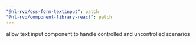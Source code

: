 ```yaml
---
"@nl-rvo/css-form-textinput": patch
"@nl-rvo/component-library-react": patch
---
```


allow text input component to handle controlled and uncontrolled scenarios
